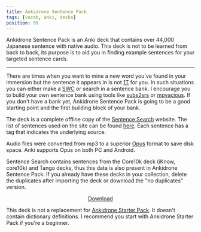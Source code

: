 ```yaml
---
title: Ankidrone Sentence Pack
tags: [vocab, anki, decks]
position: 99
---
```


Ankidrone Sentence Pack is an Anki deck
that contains over 44,000 Japanese sentence with native audio.
This deck is not to be learned from back to back,
its purpose is to aid you in finding example sentences
for your targeted sentence cards.

****

There are times when you want to mine a new word you've found in your immersion
but the sentence it appears in is not
[1T](one-target-sentences.html)
for you.
In such situations you can either make a
[SWC](discussing-various-card-templates.html#simple-word-cards)
or search in a sentence bank.
I encourage you to build your own sentence bank
using tools like
[subs2srs](https://aur.archlinux.org/packages/subs2srs/)
or
[mpvacious](mining-from-movies-and-tv-shows.html).
If you don't have a bank yet,
Ankidrone Sentence Pack is going to be a good starting point
and the first building block of your bank.

The deck is a complete offline copy of the
[Sentence Search](https://sentencesearch.neocities.org/)
website.
The list of sentences used on the site can be found
[here](https://receptomanijalogi.web.app/site/data/all_v11.json).
Each sentence has a tag that indicates the underlying source.

Audio files were converted from mp3 to a superior
[Opus](https://opus-codec.org/)
format to save disk space.
Anki supports Opus on both PC and Android.

Sentence Search contains sentences from the Core10k deck (iKnow, core10k) and Tango decks,
thus this data is also present in Ankidrone Sentence Pack.
If you already have these decks in your collection,
delete the duplicates after importing the deck
or download the "no duplicates" version.

<p align="center"><a class="download_button" href="https://disk.yandex.com/d/yZsomdq4WB-crg">Download</a></p>

This deck is not a replacement for
[Ankidrone Starter Pack](basic-vocabulary.html).
It doesn't contain dictionary definitions.
I recommend you start with Ankidrone Starter Pack if you're a beginner.
